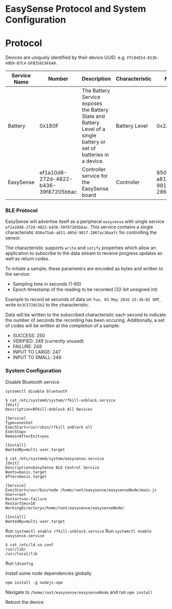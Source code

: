 # EasySense Protocol and System Configuration


# Protocol

Devices are uniquely identified by their device UUID. e.g. `FFC84E54-013D-40D9-B7C4-DFB356C0F6A9`.

| Service Name | Number | Description | Characteristic | Number | Properties |
|--------------|--------|-------------|----------------|--------|------------|
| Battery      | 0x180F | The Battery Service exposes the Battery State and Battery Level of a single battery or set of batteries in a device. | Battery Level | 0x2A19 | Read |
| EasySense | ef1a10d8-272d-4822-b436-39f87205bbac | Controller service for the EasySense board | Controller | 850a75ab-a811-405d-9817-2867ac36aafc | Write, Notify |

### BLE Protocol
EasySense will advertise itself as a peripheral `easysense` with single service `ef1a10d8-272d-4822-b436-39f87205bbac`.  This service contains a single characteristic `850a75ab-a811-405d-9817-2867ac36aafc` for controlling the sensor.  

The characteristic supports `write` and `notify` properties which allow an application to subscribe to the data stream to receive progress updates as well as return codes.  

To initiate a sample, these parameters are encoded as bytes and written to the service:
- Sampling time in seconds (1-60)
- Epoch timestamp of the reading to be recorded (32-bit unsigned int)

Example to record `60` seconds of data on `Tue, 03 May 2016 15:36:02 GMT`, write `0x3C5728C562` to the characteristic.

Data will be written to the subscribed characteristic each second to indicate the number of seconds the recording has been occuring.  Additionally, a set of codes will be written at the completion of a sample:
- SUCCESS: 250
- VERIFIED: 249 (currently unused)
- FAILURE: 248
- INPUT TO LARGE: 247
- INPUT TO SMALL: 246

### System Configuration

Disable Bluetooth service
```
systemctl disable bluetooth
```

```
$ cat /etc/systemd/system/rfkill-unblock.service
[Unit]
Description=RFKill-Unblock All Devices

[Service]
Type=oneshot
ExecStart=/usr/sbin/rfkill unblock all
ExecStop=
RemainAfterExit=yes

[Install]
WantedBy=multi-user.target
```

```
$ cat /etc/systemd/system/easysense.service
[Unit]
Description=EasySense BLE Control Service
Wants=basic.target
After=basic.target

[Service]
ExecStart=/usr/bin/node /home/root/easysense/easysenseNode/main.js
User=root
Restart=on-failure
RestartSec=10
WorkingDirectory=/home/root/easysense/easysenseNode/

[Install]
WantedBy=multi-user.target
```


Run `systemctl enable rfkill-unblock.service`
Run `systemctl enable easysense.service`


```
$ cat /etc/ld.so.conf
/usr/lib/
/usr/local/lib
```

Run `ldconfig`


Install some node dependencies globally
```
npm install -g nodejs-npm
```

Navigate to `/home/root/easysense/easysenseNode` and run `npm install`

Reboot the device

